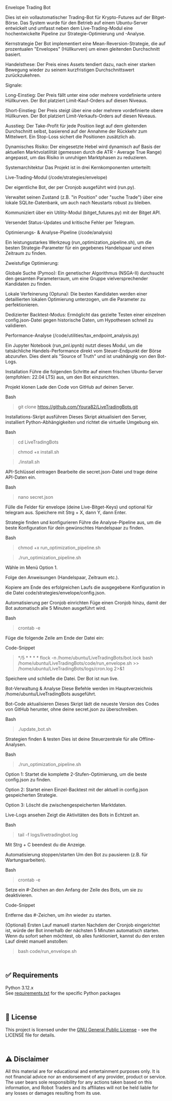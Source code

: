 Envelope Trading Bot


Dies ist ein vollautomatischer Trading-Bot für Krypto-Futures auf der Bitget-Börse. Das System wurde für den Betrieb auf einem Ubuntu-Server entwickelt und umfasst neben dem Live-Trading-Modul eine hochentwickelte Pipeline zur Strategie-Optimierung und -Analyse.

Kernstrategie
Der Bot implementiert eine Mean-Reversion-Strategie, die auf prozentualen "Envelopes" (Hüllkurven) um einen gleitenden Durchschnitt basiert.

Handelsthese: Der Preis eines Assets tendiert dazu, nach einer starken Bewegung wieder zu seinem kurzfristigen Durchschnittswert zurückzukehren.

Signale:

Long-Einstieg: Der Preis fällt unter eine oder mehrere vordefinierte untere Hüllkurven. Der Bot platziert Limit-Kauf-Orders auf diesen Niveaus.

Short-Einstieg: Der Preis steigt über eine oder mehrere vordefinierte obere Hüllkurven. Der Bot platziert Limit-Verkaufs-Orders auf diesen Niveaus.

Ausstieg: Der Take-Profit für jede Position liegt auf dem gleitenden Durchschnitt selbst, basierend auf der Annahme der Rückkehr zum Mittelwert. Ein Stop-Loss sichert die Positionen zusätzlich ab.

Dynamisches Risiko: Der eingesetzte Hebel wird dynamisch auf Basis der aktuellen Marktvolatilität (gemessen durch die ATR - Average True Range) angepasst, um das Risiko in unruhigen Marktphasen zu reduzieren.

Systemarchitektur
Das Projekt ist in drei Kernkomponenten unterteilt:

Live-Trading-Modul (/code/strategies/envelope)

Der eigentliche Bot, der per Cronjob ausgeführt wird (run.py).

Verwaltet seinen Zustand (z.B. "in Position" oder "suche Trade") über eine lokale SQLite-Datenbank, um auch nach Neustarts robust zu bleiben.

Kommuniziert über ein Utility-Modul (bitget_futures.py) mit der Bitget API.

Versendet Status-Updates und kritische Fehler per Telegram.

Optimierungs- & Analyse-Pipeline (/code/analysis)

Ein leistungsstarkes Werkzeug (run_optimization_pipeline.sh), um die besten Strategie-Parameter für ein gegebenes Handelspaar und einen Zeitraum zu finden.

Zweistufige Optimierung:

Globale Suche (Pymoo): Ein genetischer Algorithmus (NSGA-II) durchsucht den gesamten Parameterraum, um eine Gruppe vielversprechender Kandidaten zu finden.

Lokale Verfeinerung (Optuna): Die besten Kandidaten werden einer detaillierten lokalen Optimierung unterzogen, um die Parameter zu perfektionieren.

Dedizierter Backtest-Modus: Ermöglicht das gezielte Testen einer einzelnen config.json-Datei gegen historische Daten, um Hypothesen schnell zu validieren.

Performance-Analyse (/code/utilities/tax_endpoint_analysis.py)

Ein Jupyter Notebook (run_pnl.ipynb) nutzt dieses Modul, um die tatsächliche Handels-Performance direkt vom Steuer-Endpunkt der Börse abzurufen. Dies dient als "Source of Truth" und ist unabhängig von den Bot-Logs.

Installation
Führe die folgenden Schritte auf einem frischen Ubuntu-Server (empfohlen: 22.04 LTS) aus, um den Bot einzurichten.

Projekt klonen
Lade den Code von GitHub auf deinen Server.

Bash

>git clone https://github.com/Youra82/LiveTradingBots.git

Installations-Skript ausführen
Dieses Skript aktualisiert den Server, installiert Python-Abhängigkeiten und richtet die virtuelle Umgebung ein.

Bash

>cd LiveTradingBots

>chmod +x install.sh

>./install.sh

API-Schlüssel eintragen
Bearbeite die secret.json-Datei und trage deine API-Daten ein.

Bash

>nano secret.json

Fülle die Felder für envelope (deine Live-Bitget-Keys) und optional für telegram aus. Speichere mit Strg + X, dann Y, dann Enter.

Strategie finden und konfigurieren
Führe die Analyse-Pipeline aus, um die beste Konfiguration für dein gewünschtes Handelspaar zu finden.

Bash

>chmod +x run_optimization_pipeline.sh

>./run_optimization_pipeline.sh

Wähle im Menü Option 1.

Folge den Anweisungen (Handelspaar, Zeitraum etc.).

Kopiere am Ende des erfolgreichen Laufs die ausgegebene Konfiguration in die Datei code/strategies/envelope/config.json.

Automatisierung per Cronjob einrichten
Füge einen Cronjob hinzu, damit der Bot automatisch alle 5 Minuten ausgeführt wird.

Bash

>crontab -e

Füge die folgende Zeile am Ende der Datei ein:

Code-Snippet

>*/5 * * * * flock -n /home/ubuntu/LiveTradingBots/bot.lock bash /home/ubuntu/LiveTradingBots/code/run_envelope.sh >> /home/ubuntu/LiveTradingBots/logs/cron.log 2>&1

Speichere und schließe die Datei. Der Bot ist nun live.

Bot-Verwaltung & Analyse
Diese Befehle werden im Hauptverzeichnis /home/ubuntu/LiveTradingBots ausgeführt.

Bot-Code aktualisieren
Dieses Skript lädt die neueste Version des Codes von GitHub herunter, ohne deine secret.json zu überschreiben.

Bash

>./update_bot.sh

Strategien finden & testen
Dies ist deine Steuerzentrale für alle Offline-Analysen.

Bash

>./run_optimization_pipeline.sh

Option 1: Startet die komplette 2-Stufen-Optimierung, um die beste config.json zu finden.

Option 2: Startet einen Einzel-Backtest mit der aktuell in config.json gespeicherten Strategie.

Option 3: Löscht die zwischengespeicherten Marktdaten.

Live-Logs ansehen
Zeigt die Aktivitäten des Bots in Echtzeit an.

Bash

>tail -f logs/livetradingbot.log

Mit Strg + C beendest du die Anzeige.

Automatisierung stoppen/starten
Um den Bot zu pausieren (z.B. für Wartungsarbeiten).

Bash

>crontab -e

Setze ein #-Zeichen an den Anfang der Zeile des Bots, um sie zu deaktivieren.

Code-Snippet

Entferne das #-Zeichen, um ihn wieder zu starten.

(Optional) Ersten Lauf manuell starten
Nachdem der Cronjob eingerichtet ist, würde der Bot innerhalb der nächsten 5 Minuten automatisch starten. Wenn du sofort sehen möchtest, ob alles funktioniert, kannst du den ersten Lauf direkt manuell anstoßen:

>bash code/run_envelope.sh

\
✅ Requirements
-------------
Python 3.12.x
\
See [requirements.txt](https://github.com/RobotTraders/LiveTradingBots/blob/main/requirements.txt) for the specific Python packages


\
📃 License
-------------
This project is licensed under the [GNU General Public License](LICENSE) - see the LICENSE file for details.


\
⚠️ Disclaimer
-------------
All this material are for educational and entertainment purposes only. It is not financial advice nor an endorsement of any provider, product or service. The user bears sole responsibility for any actions taken based on this information, and Robot Traders and its affiliates will not be held liable for any losses or damages resulting from its use. 
